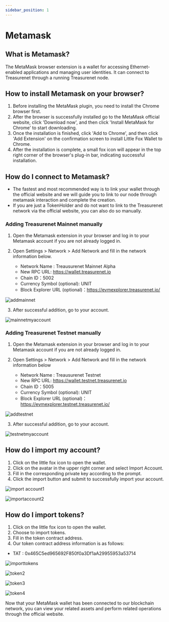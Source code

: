```yaml
---
sidebar_position: 1
---
```


# Metamask

## What is Metamask?

The MetaMask browser extension is a wallet for accessing Ethernet-enabled applications and managing user identities. It can connect to Treasurenet through a running Treasurenet node.

## How to install Metamask on your browser?

1. Before installing the MetaMask plugin, you need to install the Chrome browser first.
2. After the browser is successfully installed go to the MetaMask official website, click 'Download now', and then click 'Install MetaMask for Chrome' to start downloading.
3. Once the installation is finished, click 'Add to Chrome', and then click 'Add Extension' on the confirmation screen to install Little Fox Wallet to Chrome.
4. After the installation is complete, a small fox icon will appear in the top right corner of the browser's plug-in bar, indicating successful installation.

## How do I connect to Metamask?

- The fastest and most recommended way is to link your wallet through the official website and we will guide you to link to our node through metamask interaction and complete the creation.
- If you are just a TokenHolder and do not want to link to the Treasurenet network via the official website, you can also do so manually.

### Adding Treasurenet Mainnet manually

1. Open the Metamask extension in your browser and log in to your Metamask account if you are not already logged in.
2. Open Settings > Network > Add Network and fill in the network information below.

   - Network Name : Treausurenet Mainnet Alpha
   - New RPC URL: https://wallet.treasurenet.io
   - Chain ID：5002
   - Currency Symbol (optional): UNIT
   - Block Explorer URL (optional)：https://evmexplorer.treasurenet.io/

![addmainnet](/img/docs/addmainnet5002.png)

3. After successful addition, go to your account.

![mainnetmyaccount](/img/docs/mainnetmyaccount.png)

### Adding Treasurenet Testnet manually

1. Open the Metamask extension in your browser and log in to your Metamask account if you are not already logged in.
2. Open Settings > Network > Add Network and fill in the network information below

   - Network Name : Treausurenet Testnet
   - New RPC URL: https://wallet.testnet.treasurenet.io
   - Chain ID：5005
   - Currency Symbol (optional): UNIT
   - Block Explorer URL (optional)：https://evmexplorer.testnet.treasurenet.io/

![addtestnet](/img/docs/addtestnet5005.png)

3. After successful addition, go to your account.

![testnetmyaccount](/img/docs/testnetmyaccount.png)

## How do I import my account?

1. Click on the little fox icon to open the wallet.
2. Click on the avatar in the upper right corner and select Import Account.
3. Fill in the corresponding private key according to the prompt.
4. Click the import button and submit to successfully import your account.

![import account1](/img/docs/importaccount1.png)

![importaccount2](/img/docs/importaccount2.png)

## How do I import tokens?

1. Click on the little fox icon to open the wallet.
2. Choose to import tokens.
3. Fill in the token contract address.
4. Our token contract address information is as follows:

- TAT : 0x465C5ed965692F850f0a3Df1aA29955953a53714

![importtokens](/img/docs/importtokens.png)

![token2](/img/docs/token2.png)

![token3](/img/docs/token3.png)

![token4](/img/docs/token4.png)

Now that your MetaMask wallet has been connected to our blockchain network, you can view your related assets and perform related operations through the official website.
